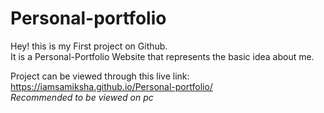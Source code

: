 # Personal-portfolio
Hey! this is my First project on Github.<br>
It is a Personal-Portfolio Website that represents the basic idea about me.

Project can be viewed through this live link: https://iamsamiksha.github.io/Personal-portfolio/
<br>
*Recommended to be viewed on pc*

